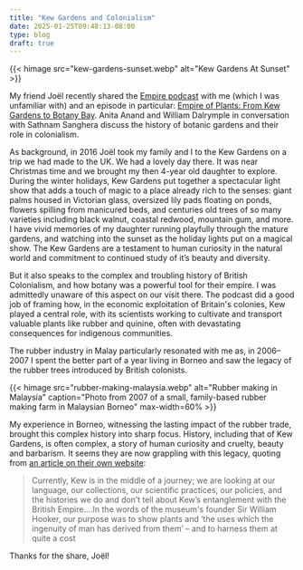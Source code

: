 ```yaml
---
title: "Kew Gardens and Colonialism"
date: 2025-01-25T09:48:13-08:00
type: blog
draft: true
---
```


{{< himage src="kew-gardens-sunset.webp" alt="Kew Gardens At Sunset" >}}

My friend Joël recently shared the [Empire podcast](https://empirepod.supportingcast.fm/) with me (which I was unfamiliar with) and an episode in particular: [Empire of Plants: From Kew Gardens to Botany Bay](https://pod.link/1639561921/episode/ebcd9f4b23c3d45037b0618b6586f82b). Anita Anand and William Dalrymple in conversation with Sathnam Sanghera discuss the history of botanic gardens and their role in colonialism.

As background, in 2016 Joël took my family and I to the Kew Gardens on a trip we had made to the UK. We had a lovely day there. It was near Christmas time and we brought my then 4-year old daughter to explore. During the winter holidays, Kew Gardens put together a spectacular light show that adds a touch of magic to a place already rich to the senses: giant palms housed in Victorian glass, oversized lily pads floating on ponds, flowers spilling from manicured beds, and centuries old trees of so many varieties including black walnut, coastal redwood, mountain gum, and more. I have vivid memories of my daughter running playfully through the mature gardens, and watching into the sunset as the holiday lights put on a magical show. The Kew Gardens are a testament to human curiosity in the natural world and commitment to continued study of it’s beauty and diversity.

But it also speaks to the complex and troubling history of British Colonialism, and how botany was a powerful tool for their empire. I was admittedly unaware of this aspect on our visit there. The podcast did a good job of framing how, in the economic exploitation of Britain's colonies, Kew played a central role, with its scientists working to cultivate and transport valuable plants like rubber and quinine, often with devastating consequences for indigenous communities.

The rubber industry in Malay particularly resonated with me as, in 2006–2007 I spent the better part of a year living in Borneo and saw the legacy of the rubber trees introduced by British colonists.

{{< himage src="rubber-making-malaysia.webp" alt="Rubber making in Malaysia" caption="Photo from 2007 of a small, family-based rubber making farm in Malaysian Borneo" max-width=60% >}}

My experience in Borneo, witnessing the lasting impact of the rubber trade, brought this complex history into sharp focus. History, including that of Kew Gardens, is often complex, a story of human curiosity and cruelty, beauty and barbarism. It seems they are now grappling with this legacy, quoting from [an article on their own website](https://www.kew.org/read-and-watch/kew-empire-indigo-factory-model):

> Currently, Kew is in the middle of a journey; we are looking at our language, our collections, our scientific practices, our policies, and the histories we do and don’t tell about Kew’s entanglement with the British Empire.…In the words of the museum's founder Sir William Hooker, our purpose was to show plants and ‘the uses which the ingenuity of man has derived from them’ – and to harness them at quite a cost

Thanks for the share, Joël!
